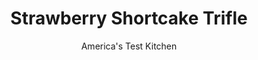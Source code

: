 ---
layout: ../../layouts/MarkdownPostLayout.astro
title: Strawberry Shortcake Trifle
author: America's Test Kitchen
pubDate: 2023-03-15
description: "A showstopper dessert like this takes work, so every component needs to be perfect."
image_url: https://res.cloudinary.com/hksqkdlah/image/upload/ar_1:1,c_fill,dpr_2.0,f_auto,fl_lossy.progressive.strip_profile,g_faces:auto,q_auto:low,w_344/43771-sfs-strawberry-shortcake-trifle-28
tags: ["Desserts or Baked Goods","Fruit","Cakes"]
calories: 6110
protein: 6
carbohydrates: 51
fats: 
fiber: 2
ingredients: ["5 , large egg yolks","1/2 cup (3½ ounces), sugar, divided","3 tablespoons, cornstarch","2 cups, whole milk","Pinch , table salt","4 tablespoons, unsalted butter, cut into 4 pieces and chilled","1 1/2 teaspoons, vanilla extract","2 cups (10 ounces), all-purpose flour","2 teaspoons, baking powder","1/2 teaspoon, baking soda","1 teaspoon, sugar","3/4 teaspoon, table salt","1/2 cup, whole milk, chilled","1/2 cup, heavy cream, chilled","8 tablespoons, unsalted butter, melted","3 pounds, strawberries","1/2 cup, sugar","1/4 cup, Grand Marnier","Pinch , table salt","1 1/2 cups, heavy cream, chilled","2 tablespoons, sugar","1/2 teaspoon, vanilla extract"]
serves: 12
time: "1½ hours, plus 3 hours setting and 1 hour chilling"
instructions: ["For the pastry cream: Whisk egg yolks, 2 tablespoons sugar, and cornstarch in medium bowl until mixture is pale yellow and thick, about 1 minute; set aside. Combine milk, salt, and remaining 6 tablespoons sugar in medium saucepan and bring to simmer over medium heat, stirring occasionally to dissolve sugar.","Gradually whisk half of milk mixture into yolk mixture to temper. Return milk-yolk mixture to saucepan. Return to simmer over medium heat and cook, whisking constantly, until mixture is thickened and 3 or 4 bubbles burst on surface, about 3 minutes. Off heat, whisk in butter and vanilla. Transfer mixture to clean bowl, press parchment paper directly onto surface, and refrigerate until set, at least 3 hours.","For the biscuits: Meanwhile, adjust oven rack to middle position and heat oven to 450 degrees. Line baking sheet with parchment. Whisk flour, baking powder, baking soda, sugar, and salt together in large bowl. Stir milk, cream, and melted butter together in small bowl (butter will form clumps).","Add dairy mixture to flour mixture and stir with rubber spatula until just combined. Using greased ¼-cup dry measuring cup, drop 12 scant scoops of batter 1½ inches apart on prepared sheet. Bake until biscuit tops are golden brown, about 12 minutes, rotating sheet halfway through baking. Transfer biscuits to wire rack and let cool completely, about 20 minutes.","For the strawberries: Set aside 6 strawberries. Hull remaining strawberries and cut into ½-inch pieces. Combine cut strawberries, sugar, Grand Marnier, and salt in large bowl. Let sit at room temperature for 30 minutes.","For the whipped cream: Using stand mixer fitted with whisk attachment, whip cream, sugar, and vanilla on low speed until foamy, about 1 minute. Increase speed to high and whip until stiff peaks form, 1 to 3 minutes. Refrigerate until ready to use.","Drain strawberries in colander set in bowl, reserving all juice. Whisk chilled pastry cream to recombine. Break 4 biscuits into 1-inch pieces and arrange on bottom of 3½-quart trifle dish. Pour one-third of reserved strawberry juice over biscuits. Top with one-third of strawberries, followed by one-third of pastry cream. Spread 1 cup whipped cream evenly over pastry cream. Repeat layers twice. Cover dish with plastic wrap and refrigerate for at least 1 hour or up to 24 hours. Hull reserved strawberries and slice thin, then shingle in center of trifle. Serve."]
nutrition: ["308 mg Potassium","227 mg Phosphorus","174 mg Calcium","1 mg Iron","28 mg Magnesium","326 mg Sodium","30 g Fat","1 mg Niacin (B3)","8 g Monounsaturated","1 g Polyunsaturated","66 mg Vitamin C","1 µg Vitamin D","166 mg Cholesterol","18 g Saturated","2 g Fiber","36 µg Folic acid","48 µg Folate (food)","28 g Sugars","5 µg Vitamin K","183 g Water","51 g Carbs","110 µg Folate equivalent (total)","6 g Protein","1 mg Vitamin E","311 µg Vitamin A","509 kcal Energy","18 g Sugars, added","6110 calories"]
notes: "We call for a 3½-quart trifle dish for this recipe; however, a 4-quart bowl can be used in its place. Individual trifles can also be made in twelve 1-cup jars or cups."
---